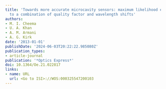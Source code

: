 ```yaml
---
title: 'Towards more accurate microcavity sensors: maximum likelihood estimation applied
  to a combination of quality factor and wavelength shifts'
authors:
- M. I. Cheema
- U. A. Khan
- A. M. Armani
- A. G. Kirk
date: '2013-01-01'
publishDate: '2024-06-03T20:22:22.985080Z'
publication_types:
- article-journal
publication: '*Optics Express*'
doi: 10.1364/Oe.21.022817
links:
- name: URL
  url: <Go to ISI>://WOS:000325547200103
---
```

